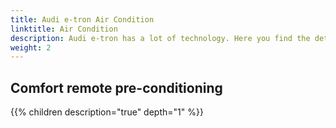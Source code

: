 ```yaml
---
title: Audi e-tron Air Condition
linktitle: Air Condition
description: Audi e-tron has a lot of technology. Here you find the details
weight: 2
---
```




## Comfort remote pre-conditioning

{{% children description="true" depth="1" %}}
